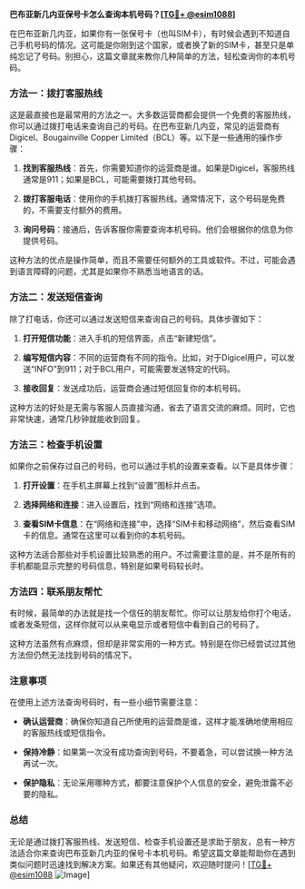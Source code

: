 **巴布亚新几内亚保号卡怎么查询本机号码？[[TG💪+ @esim1088](https://t.me/s/esim1088)]**

在巴布亚新几内亚，如果你有一张保号卡（也叫SIM卡），有时候会遇到不知道自己手机号码的情况。这可能是你刚到这个国家，或者换了新的SIM卡，甚至只是单纯忘记了号码。别担心，这篇文章就来教你几种简单的方法，轻松查询你的本机号码。

### 方法一：拨打客服热线

这是最直接也是最常用的方法之一。大多数运营商都会提供一个免费的客服热线，你可以通过拨打电话来查询自己的号码。在巴布亚新几内亚，常见的运营商有Digicel、Bougainville Copper Limited（BCL）等。以下是一些通用的操作步骤：

1. **找到客服热线**：首先，你需要知道你的运营商是谁。如果是Digicel，客服热线通常是911；如果是BCL，可能需要拨打其他号码。
   
2. **拨打客服电话**：使用你的手机拨打客服热线。通常情况下，这个号码是免费的，不需要支付额外的费用。

3. **询问号码**：接通后，告诉客服你需要查询本机号码。他们会根据你的信息为你提供号码。

这种方法的优点是操作简单，而且不需要任何额外的工具或软件。不过，可能会遇到语言障碍的问题，尤其是如果你不熟悉当地语言的话。

### 方法二：发送短信查询

除了打电话，你还可以通过发送短信来查询自己的号码。具体步骤如下：

1. **打开短信功能**：进入手机的短信界面，点击“新建短信”。

2. **编写短信内容**：不同的运营商有不同的指令。比如，对于Digicel用户，可以发送“INFO”到911；对于BCL用户，可能需要发送特定的代码。

3. **接收回复**：发送成功后，运营商会通过短信回复你的本机号码。

这种方法的好处是无需与客服人员直接沟通，省去了语言交流的麻烦。同时，它也非常快速，通常几秒钟就能收到回复。

### 方法三：检查手机设置

如果你之前保存过自己的号码，也可以通过手机的设置来查看。以下是具体步骤：

1. **打开设置**：在手机主屏幕上找到“设置”图标并点击。

2. **选择网络和连接**：进入设置后，找到“网络和连接”选项。

3. **查看SIM卡信息**：在“网络和连接”中，选择“SIM卡和移动网络”，然后查看SIM卡的信息。通常在这里可以看到你的本机号码。

这种方法适合那些对手机设置比较熟悉的用户。不过需要注意的是，并不是所有的手机都能显示完整的号码信息，特别是如果号码较长时。

### 方法四：联系朋友帮忙

有时候，最简单的办法就是找一个信任的朋友帮忙。你可以让朋友给你打个电话，或者发条短信，这样你就可以从来电显示或者短信中看到自己的号码了。

这种方法虽然有点麻烦，但却是非常实用的一种方式。特别是在你已经尝试过其他方法但仍然无法找到号码的情况下。

### 注意事项

在使用上述方法查询号码时，有一些小细节需要注意：

- **确认运营商**：确保你知道自己所使用的运营商是谁，这样才能准确地使用相应的客服热线或短信指令。
  
- **保持冷静**：如果第一次没有成功查询到号码，不要着急，可以尝试换一种方法再试一次。

- **保护隐私**：无论采用哪种方式，都要注意保护个人信息的安全，避免泄露不必要的隐私。

### 总结

无论是通过拨打客服热线、发送短信、检查手机设置还是求助于朋友，总有一种方法适合你来查询巴布亚新几内亚的保号卡本机号码。希望这篇文章能帮助你在遇到类似问题时迅速找到解决方案。如果还有其他疑问，欢迎随时提问！[[TG💪+ @esim1088](https://t.me/s/esim1088) ![Image](https://i.postimg.cc/4NQfJmqS/Snipaste-2025-05-13-00-14-12.png)]